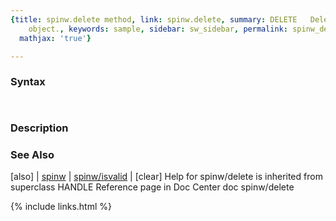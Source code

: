 ```yaml
---
{title: spinw.delete method, link: spinw.delete, summary: DELETE   Delete a handle
    object., keywords: sample, sidebar: sw_sidebar, permalink: spinw_delete, folder: spinw,
  mathjax: 'true'}

---
```


### Syntax

` `

### Description

 

### See Also

[also] \| [spinw](spinw) \| [spinw/isvalid](spinw_isvalid) \| [clear]
Help for spinw/delete is inherited from superclass HANDLE
    Reference page in Doc Center
       doc spinw/delete

{% include links.html %}
